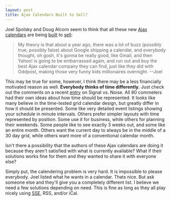 ```yaml
--- 
layout: post
title: Ajax Calendars Built to Sell?
---
```

Joel Spolsky and Doug Alcorn seem to think that all these new [Ajax calendars](http://www.shanesbrain.net/articles/2006/02/07/new-crop-of-web-calendars) are being [built](http://www.joelonsoftware.com/items/2006/02/08.html) to [sell](http://blog.lathi.net/articles/2006/02/08/whos-your-customer):

<BLOCKQUOTE>My theory is that about a year ago, there was a lot of buzz (possibly true, possibly false) about Google shipping a calendar, and everybody thought, oh gosh, it's gonna be really good, like Gmail, and then Yahoo! is going to be embarrassed again, and run out and buy the best Ajax calendar company they can find, just like they did with Oddpost, making those very funny kids millionaires overnight. --Joel</BLOCKQUOTE>

This may be true for some, however, I think there may be a less financially motivated reason as well.  **Everybody thinks of time differently.**  Just check out the comments on a recent [entry](http://37signals.com/svn/archives2/should_calendars_online_look_like_calendars_offline.php) on Signal vs. Noise.  All 80 commeters had their own ideas about how time should be represented.  It looks like many believe in the time-tested grid calendar design, but greatly differ in how it should be presented.  Some like very detailed event listings showing your schedule in minute intervals.  Others prefer simpler layouts with time represented by position.  Some use it for business, while others for planning their weekends.  Some people like to see exactly 3 weeks out, and some like an entire month.  Others want the current day to always be in the middle of a 30 day grid, while others want more of a conventional calendar month.

Isn't there a possibility that the authors of these Ajax calendars are doing it because they aren't satisfied with what is currently available? What if their solutions works fine for them and they wanted to share it with everyone else? 

Simply put, the calendering problem is very hard. It is impossible to please everybody.  Joel listed what he wants in a calendar.  Thats nice.  But ask someone else and they'll give you a completely different list.  I believe we need a few solutions depending on need.  This is fine as long as they all play nicely using [SSE](http://msdn.microsoft.com/xml/rss/sse/), RSS, and/or iCal.
